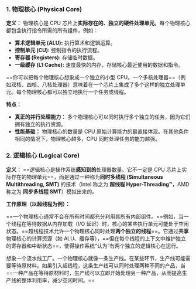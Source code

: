 ### 1. 物理核心 (Physical Core)

**定义：** 物理核心是 CPU 芯片上**实际存在的、独立的硬件处理单元**。每个物理核心都包含执行指令所需的所有组件，例如：

- **算术逻辑单元 (ALU):** 执行算术和逻辑运算。
- **控制单元 (CU):** 控制指令的执行流程。
- **寄存器 (Registers):** 存储临时数据。
- **一级缓存 (L1 Cache):** 速度最快的内存，存储核心最近使用的数据和指令。

==你可以把每个物理核心想象成一个独立的小型 CPU。一个多核处理器==（例如双核、四核、八核处理器）意味着在一个芯片上集成了多个这样的独立处理单元。每个物理核心都可以独立地执行一个任务或线程。

**特点：**

- **真正的并行处理能力：** 多个物理核心可以同时执行多个独立的任务，因为它们拥有独立的执行资源。
- **性能基础：** 物理核心的数量是 CPU 原始计算能力的最直接体现。在其他条件相同的情况下，物理核心越多，CPU 同时处理任务的能力越强。

### 2. 逻辑核心 (Logical Core)

**定义：** ==逻辑核心是操作系统**感知到的**处理器数量。它不一定是 CPU 芯片上实际存在的物理单元==，而是通过一种称为**同时多线程 (Simultaneous Multithreading, SMT)** 的技术（Intel 称之为 **超线程 Hyper-Threading™**，AMD 称之为 **同步多线程 SMT**）模拟出来的。

**工作原理（以超线程为例）：**

==一个物理核心通常不会在所有时间都充分利用其所有内部组件。==例如，当一个线程在等待数据从内存加载（I/O 延迟）时，核心的某些执行单元可能处于空闲状态。==超线程技术允许一个物理核心同时处理**两个独立的线程**==。它通过**共享**物理核心的计算资源（如 ALU、缓存等），==但在每个线程的上下文中维护独立的寄存器和中断状态==，使得操作系统“认为”有两个独立的逻辑核心在运行。

想象一个流水线工厂。一个物理核心就像一条生产线。在某些环节，生产线可能需要等待原材料。如果引入超线程，这条生产线可以同时处理两种不同的产品，当==一种产品在等待原材料时，生产线可以立即开始处理另一种产品，从而提高生产线的整体利用率，减少空闲时间。==